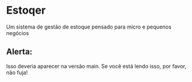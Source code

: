 # Estoqer
Um sistema de gestão de estoque pensado para micro e pequenos negócios

## Alerta:
Isso deveria aparecer na versão main. Se você está lendo isso, por favor, não fuja!